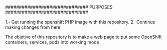 ##############################
PURPOSES
##############################

1.- Get running the openshift PHP image with this repository.
2.-Continue making changes from here


The objetive of this repository is to make a web page to put some OpenShift containers, services, pods into working mode
